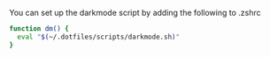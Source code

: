 You can set up the darkmode script by adding the following to .zshrc

```sh
function dm() {
  eval "$(~/.dotfiles/scripts/darkmode.sh)"
}
```

